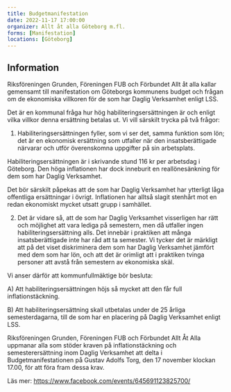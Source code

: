 ```yaml
---
title: Budgetmanifestation 
date: 2022-11-17 17:00:00
organizer: Allt åt alla Göteborg m.fl.
forms: [Manifestation]
locations: [Göteborg]
---
```

## Information
Riksföreningen Grunden, Föreningen FUB och Förbundet Allt åt alla kallar gemensamt till manifestation om Göteborgs kommunens budget och frågan om de ekonomiska villkoren för de som har Daglig Verksamhet enligt LSS.

Det är en kommunal fråga hur hög habiliteringsersättningen är och enligt vilka villkor denna ersättning betalas ut. Vi vill särskilt trycka på två frågor:

1) Habiliteringsersättningen fyller, som vi ser det, samma funktion som lön; det är en ekonomisk ersättning som utfaller när den insatsberättigade närvarar och utför överenskomna uppgifter på sin arbetsplats.

Habiliteringsersättningen är i skrivande stund 116 kr per arbetsdag i Göteborg. Den höga inflationen har dock inneburit en reallönesänkning för dem som har Daglig Verksamhet.

Det bör särskilt påpekas att de som har Daglig Verksamhet har ytterligt låga offentliga ersättningar i övrigt. Inflationen har alltså slagit stenhårt mot en redan ekonomiskt mycket utsatt grupp i samhället.

2) Det är vidare så, att de som har Daglig Verksamhet visserligen har rätt och möjlighet att vara lediga på semestern, men då utfaller ingen habiliteringsersättning alls. Det innebär i praktiken att många insatsberättigade inte har råd att ta semester. Vi tycker det är märkligt att på det viset diskriminera dem som har Daglig Verksamhet jämfört med dem som har lön, och att det är orimligt att i praktiken tvinga personer att avstå från semestern av ekonomiska skäl.

Vi anser därför att kommunfullmäktige bör besluta:

A) Att habiliteringsersättningen höjs så mycket att den får full inflationstäckning.

B) Att habiliteringsersättning skall utbetalas under de 25 årliga semesterdagarna, till de som har en placering på Daglig Verksamhet enligt LSS.

Riksföreningen Grunden, Föreningen FUB och Förbundet Allt Åt Alla uppmanar alla som stöder kraven på inflationstäckning och semesterersättning inom Daglig Verksamhet att delta i Budgetmanifestationen på Gustav Adolfs Torg, den 17 november klockan 17.00, för att föra fram dessa krav.

Läs mer: https://www.facebook.com/events/645691123825700/